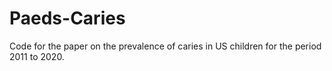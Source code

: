 # Paeds-Caries
Code for the paper on the prevalence of caries in US children for the period 2011 to 2020.
